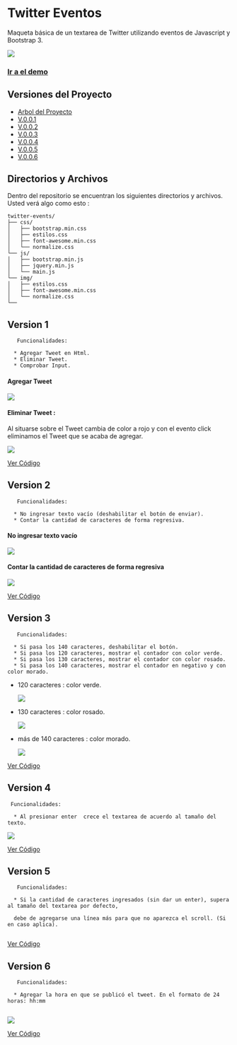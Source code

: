 # Twitter Eventos
Maqueta básica de un textarea de Twitter utilizando eventos de Javascript  y Bootstrap 3.


![](http://i64.tinypic.com/14brlkx.png)
### [Ir a el demo](https://sthecrash.github.io/twitter-events)


## Versiones del Proyecto

- [Arbol del Proyecto](#directorios-y-archivos)
- [V.0.0.1](#version-1)
- [V.0.0.2](#version-2)
- [V.0.0.3](#version-3)
- [V.0.0.4](#version-4)
- [V.0.0.5](#version-5)
- [V.0.0.6](#version-6)

## Directorios y Archivos


Dentro del repositorio se encuentran los siguientes directorios y archivos. 
Usted verá algo como esto :

```
twitter-events/
├── css/
│   ├── bootstrap.min.css
│   ├── estilos.css
│   ├── font-awesome.min.css
│   └── normalize.css
└── js/
│   ├── bootstrap.min.js
│   ├── jquery.min.js
│   └── main.js
└── img/
│   ├── estilos.css
│   ├── font-awesome.min.css
│   └── normalize.css
└── 
```

## Version 1

```
   Funcionalidades:
   
  * Agregar Tweet en Html.
  * Eliminar Tweet.
  * Comprobar Input.

```
#### Agregar Tweet
  
![](http://i68.tinypic.com/mifp8m.png)

#### Eliminar Tweet : 
  
  Al situarse sobre el Tweet cambia de color a rojo y con el evento click eliminamos el Tweet que se acaba de agregar.
  
 ![](http://i63.tinypic.com/dqpxf5.png)

[Ver Código](https://github.com/sthecrash/twitter-events/tree/v0.0.1)

## Version 2

```
   Funcionalidades:
   
  * No ingresar texto vacío (deshabilitar el botón de enviar).
  * Contar la cantidad de caracteres de forma regresiva.

```

#### No ingresar texto vacío 
  
  ![](http://i65.tinypic.com/ru0f7l.png)
  
#### Contar la cantidad de caracteres de forma regresiva 
   
  ![](http://i64.tinypic.com/302mlpc.png)
     
[Ver Código](https://github.com/sthecrash/twitter-events/tree/v0.0.2)

## Version 3

```
   Funcionalidades:
   
  * Si pasa los 140 caracteres, deshabilitar el botón.
  * Si pasa los 120 caracteres, mostrar el contador con color verde.
  * Si pasa los 130 caracteres, mostrar el contador con color rosado.
  * Si pasa los 140 caracteres, mostrar el contador en negativo y con color morado.

```

   + 120 caracteres : color verde.
   
     ![](http://i66.tinypic.com/2i2c5tv.png)
     
   + 130 caracteres : color rosado.
   
     ![](http://i66.tinypic.com/28uhixz.png)
     
   + más de 140 caracteres : color morado.
   
     ![](http://i63.tinypic.com/14dgiyp.png)
     
[Ver Código](https://github.com/sthecrash/twitter-events/tree/v0.0.3)

## Version 4

```
 Funcionalidades:
   
  * Al presionar enter  crece el textarea de acuerdo al tamaño del texto.

```

  ![](http://i63.tinypic.com/o6cu4x.png)
  
[Ver Código](https://github.com/sthecrash/twitter-events/tree/v0.0.4)

## Version 5

```
   Funcionalidades:
   
  * Si la cantidad de caracteres ingresados (sin dar un enter), supera al tamaño del textarea por defecto,
  
  debe de agregarse una línea más para que no aparezca el scroll. (Si en caso aplica).


```
 [Ver Código](https://github.com/sthecrash/twitter-events/tree/v0.0.5)


## Version 6

```
   Funcionalidades:
   
  * Agregar la hora en que se publicó el tweet. En el formato de 24 horas: hh:mm
 

```

  ![](http://i66.tinypic.com/opnuhx.png)
  
 [Ver Código](https://github.com/sthecrash/twitter-events/tree/v0.0.6)
